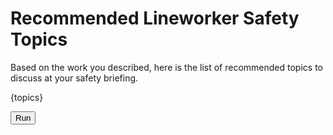 # Recommended Lineworker Safety Topics

Based on the work you described, here is the list of recommended topics to discuss at your safety briefing.

{topics}

<button id="_run" type="button">Run</button>

<script>
document.getElementById('_run').onclick = async () => {
  const uri = '{ ROOT_URI }/a/log-lineworker-safety-briefing';
  const d = await post(uri + '.json', getDataById());
  redirect(uri, d);
};
</script>
